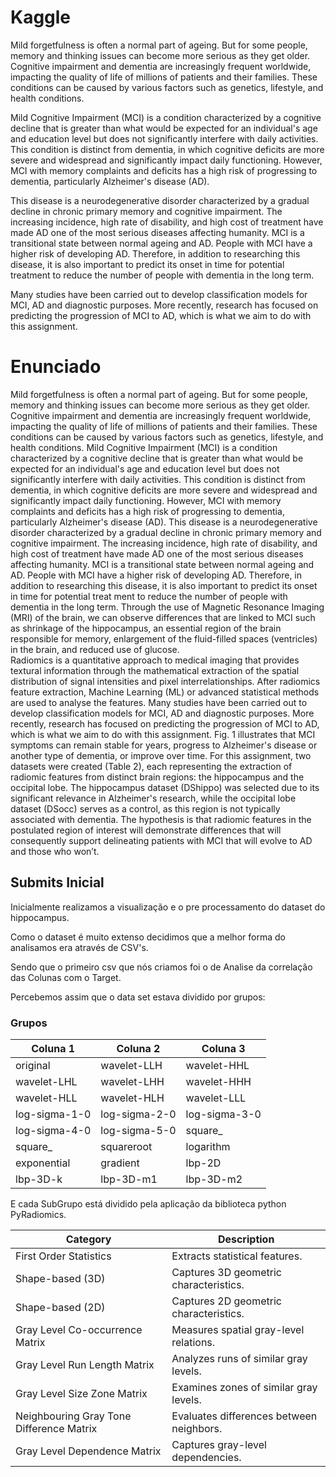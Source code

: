 # Kaggle 

Mild forgetfulness is often a normal part of ageing. But for some people, memory and thinking issues can become more serious as they get older. Cognitive impairment and dementia are increasingly frequent worldwide, impacting the quality of life of millions of patients and their families. These conditions can be caused by various factors such as genetics, lifestyle, and health conditions.

Mild Cognitive Impairment (MCI) is a condition characterized by a cognitive decline that is greater than what would be expected for an individual's age and education level but does not significantly interfere with daily activities. This condition is distinct from dementia, in which cognitive deficits are more severe and widespread and significantly impact daily functioning. However, MCI with memory complaints and deficits has a high risk of progressing to dementia, particularly Alzheimer's disease (AD).

This disease is a neurodegenerative disorder characterized by a gradual decline in chronic primary memory and cognitive impairment. The increasing incidence, high rate of disability, and high cost of treatment have made AD one of the most serious diseases affecting humanity. MCI is a transitional state between normal ageing and AD. People with MCI have a higher risk of developing AD. Therefore, in addition to researching this disease, it is also important to predict its onset in time for potential treatment to reduce the number of people with dementia in the long term.

Many studies have been carried out to develop classification models for MCI, AD and diagnostic purposes. More recently, research has focused on predicting the progression of MCI to AD, which is what we aim to do with this assignment.


# Enunciado 

Mild forgetfulness is often a normal part of ageing. But for some people, memory and thinking issues can become more 
serious  as  they  get  older.  Cognitive  impairment  and  dementia  are  increasingly  frequent  worldwide,  impacting  the 
quality  of  life  of  millions  of  patients  and  their  families.  These  conditions  can  be  caused  by  various  factors  such  as 
genetics, lifestyle, and health conditions. Mild Cognitive Impairment (MCI) is a condition characterized by a cognitive 
decline that is greater than what would be expected for an individual's age and education level but does not significantly 
interfere with daily activities. This condition is distinct from dementia, in which cognitive deficits are more severe and 
widespread and significantly impact daily functioning. However, MCI with memory complaints and deficits has a high 
risk  of  progressing  to  dementia,  particularly  Alzheimer's  disease  (AD).  This  disease  is  a  neurodegenerative  disorder 
characterized by a gradual decline in chronic primary memory and cognitive impairment. The increasing incidence, high 
rate of disability, and high cost of treatment have made AD one of the most serious diseases affecting humanity. MCI is 
a transitional state between normal ageing and AD. People with MCI have a higher risk of developing AD. Therefore, in 
addition to researching this disease, it is also important to predict its onset in time for potential treat ment to reduce 
the number of people with dementia in the long term. 
Through the use of Magnetic Resonance Imaging (MRI) of the brain, we can observe differences that are linked to MCI 
such  as  shrinkage  of  the  hippocampus,  an  essential  region  of  the  brain  responsible  for  memory,  enlargement  of  the 
fluid-filled spaces (ventricles) in the brain, and reduced use of glucose.  
Radiomics is a quantitative approach to medical imaging that provides textural information through the mathematical 
extraction of the spatial distribution of signal intensities and pixel interrelationships. After radiomics feature extraction, 
Machine Learning (ML) or advanced statistical methods are used to analyse the features.
Many  studies  have  been  carried  out  to  develop  classification  models  for  MCI,  AD  and  diagnostic  purposes.  More 
recently,  research  has  focused  on  predicting  the  progression  of  MCI  to  AD,  which  is  what  we  aim  to  do  with  this 
assignment. Fig. 1 illustrates that MCI symptoms can remain stable for years, progress to Alzheimer's disease or another 
type of dementia, or improve over time. 
For this assignment, two datasets  were created (Table 2), each representing the extraction of radiomic features from 
distinct brain regions: the hippocampus and the occipital lobe. The hippocampus dataset (DShippo) was selected due to 
its significant relevance in Alzheimer's research, while the occipital lobe dataset (DSocc) serves as a control, as this region 
is not typically associated with dementia. The hypothesis is that radiomic features in the postulated region of interest 
will demonstrate differences  that will consequently support delineating patients with MCI that will  evolve to AD and 
those who won’t. 





## Submits Inicial


Inicialmente realizamos a visualização e o pre processamento do dataset do hippocampus.


Como o dataset é muito extenso decidimos que a melhor forma do analisamos era através de CSV's.


Sendo que o primeiro csv que nós criamos foi o de Analise da correlação das Colunas com o Target.


Percebemos assim que o data set estava dividido por grupos:




### Grupos


| Coluna 1        | Coluna 2        | Coluna 3       |
|------------------|-----------------|----------------|
| original         | wavelet-LLH    | wavelet-HHL    |
| wavelet-LHL      | wavelet-LHH    | wavelet-HHH    |
| wavelet-HLL      | wavelet-HLH    | wavelet-LLL    |
| log-sigma-1-0    | log-sigma-2-0  | log-sigma-3-0  |
| log-sigma-4-0    | log-sigma-5-0  | square_        |
| square_          | squareroot     | logarithm      |
| exponential      | gradient       | lbp-2D         |
| lbp-3D-k         | lbp-3D-m1      | lbp-3D-m2      |




E cada SubGrupo está dividido pela aplicação da biblioteca python PyRadiomics.


| Category                                 | Description                            |
|-----------------------------------------|----------------------------------------|
| First Order Statistics                  | Extracts statistical features.         |
| Shape-based (3D)                        | Captures 3D geometric characteristics.|
| Shape-based (2D)                        | Captures 2D geometric characteristics.|
| Gray Level Co-occurrence Matrix         | Measures spatial gray-level relations.|
| Gray Level Run Length Matrix            | Analyzes runs of similar gray levels. |
| Gray Level Size Zone Matrix             | Examines zones of similar gray levels.|
| Neighbouring Gray Tone Difference Matrix| Evaluates differences between neighbors.|
| Gray Level Dependence Matrix            | Captures gray-level dependencies.     |


